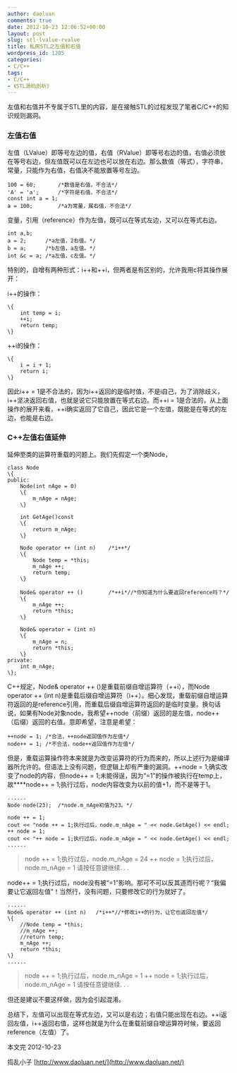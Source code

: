 ```yaml
---
author: daoluan
comments: true
date: 2012-10-23 12:06:52+00:00
layout: post
slug: stl-lvalue-rvalue
title: 私房STL之左值和右值
wordpress_id: 1285
categories:
- C/C++
tags:
- C/C++
- 《STL源码剖析》
---
```


左值和右值并不专属于STL里的内容，是在接触STL的过程发现了笔者C/C++的知识规则漏洞。


### 左值右值


左值（LValue）即等号左边的值，右值（RValue）即等号右边的值，右值必须放在等号右边，但左值既可以在左边也可以放在右边。那么数值（等式），字符串，常量，只能作为右值，右值决不能放置等号左边。

    
    100 = 60;		/*数值是右值，不合法*/
    'A' = 'a';		/*字符是右值，不合法*/
    const int a = 1;
    a = 100;		/*a为常量，属右值，不合法*/


<!-- more -->

变量，引用（reference）作为左值，既可以在等式左边，又可以在等式右边。

    
    int a,b;
    a = 2;		/*a左值，2右值。*/
    b = a;		/*b左值，a左值。*/
    int &c = a;	/*a左值，c左值。*/


特别的，自增有两种形式：i++和++i，但两者是有区别的，允许我用c将其操作展开：

i++的操作：

    
    \{
    	int temp = i;
    	++i;
    	return temp;
    \}


++i的操作：

    
    \{
    	i = i + 1;
    	return i;
    \}


因此i++ = 1是不合法的，因为i++返回的是临时值，不是i自己，为了消除歧义，i++坚决返回右值，也就是说它只能放置在等式右边。而++i = 1是合法的，从上面操作的展开来看，++i确实返回了它自己，因此它是一个左值，既能是在等式的左边，也能是右边。


### C++左值右值延伸


延伸至类的运算符重载的问题上。我们先假定一个类Node，

    
    class Node  
    \{  
    public:  
    	Node(int nAge = 0)  
    	\{  
    		m_nAge = nAge;  
    	\}  
    
    	int GetAge()const
    	\{  
    		return m_nAge;  
    	\}  
    
    	Node operator ++ (int n)	/*i++*/
    	\{
    		Node temp = *this;
    		m_nAge ++;
    		return temp;
    	\}
    
    	Node& operator ++ ()		/*++i*//*你知道为什么要返回reference吗？*/
    	\{
    		m_nAge ++;
    		return *this;
    	\}
    
    	Node& operator = (int n)
    	\{
    		m_nAge = n;
    		return *this;
    	\}
    private:  
    	int m_nAge;  
    \};


C++规定，Node& operator ++ ()是重载前缀自增运算符（++i），而Node operator ++ (int n)是重载后缀自增运算符（i++）。细心发现，重载前缀自增运算符返回的是reference引用，而重载后缀自增运算符返回的是临时变量。换句话说，如果有Node对象node，我希望++node（前缀）返回的是左值，node++（后缀）返回的右值。意即希望，注意是希望：

    
    ++node = 1;	/*合法，++node返回值作为左值*/
    node++ = 1;	/*不合法，node++返回值作为左值*/


但是，重载运算操作符本来就是为改变运算符的行为而来的，所以上述行为是编译器所允许的。但语法上没有问题，但逻辑上却有严重的漏洞。++node = 1;确实改变了node的内容，但node++ = 1;未能得逞，因为“=1”的操作被执行在temp上，故****node++ = 1;执行过后，node内容改变为以前的值+1，而不是等于1。

    
    ......
    Node node(23);	/*node.m_nAge初值为23。*/
    
    node ++ = 1;
    cout << "node ++ = 1;执行过后，node.m_nAge = " << node.GetAge() << endl;
    ++ node = 1;
    cout << "++ node = 1;执行过后，node.m_nAge = " << node.GetAge() << endl;
    ......




> node ++ = 1;执行过后，node.m_nAge = 24
++ node = 1;执行过后，node.m_nAge = 1
请按任意键继续. . .


node++ = 1;执行过后，node没有被“=1”影响。那可不可以反其道而行呢？“我偏要让它返回左值”！当然行，没有问题，只要修改它的行为就好了。

    
    ......
    Node& operator ++ (int n)	/*i++*//*修改i++的行为，让它也返回左值*/
    \{
    	//Node temp = *this;
    	//m_nAge ++;
    	//return temp;
    	m_nAge ++;
    	return *this;
    \}
    ......




> node ++ = 1;执行过后，node.m_nAge = 1
++ node = 1;执行过后，node.m_nAge = 1
请按任意键继续. . .


但还是建议不要这样做，因为会引起混淆。

总结下，左值可以出现在等式左边，又可以是右边；右值只能出现在右边。++i返回左值，i++返回右值，这样也就是为什么在重载前缀自增运算符时候，要返回reference（左值）了。

本文完 2012-10-23

捣乱小子 [http://www.daoluan.net/](http://www.daoluan.net/)
